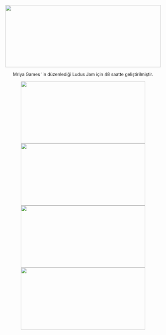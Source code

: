 <div align="center">
<img src="https://github.com/beyzabektas/Ludus_Game_Jam/assets/91256847/d2288ca8-c4a1-42ea-81df-2cfa6fe4143d" width="500" height="200" />
</div>

<div align="center">

Mriya Games 'in düzenlediği Ludus Jam için 48 saatte geliştirilmiştir.

<div align="center">
<img src="https://github.com/beyzabektas/Ludus_Game_Jam/assets/91256847/60d53df1-d6cd-4ca2-994f-8f57e8acbe81" width="400" height="200" />
</div>

<div align="center">
<img src="https://github.com/beyzabektas/Ludus_Game_Jam/assets/91256847/aeafb16b-fd81-4ab9-a052-5c357a74474c" width="400" height="200" />
</div>

<div align="center">
<img src="https://github.com/beyzabektas/Ludus_Game_Jam/assets/91256847/556e3f83-003e-4141-917d-f2a2f5046a9b" width="400" height="200" />
</div>

<div align="center">
<img src="https://github.com/beyzabektas/Ludus_Game_Jam/assets/91256847/2124a559-bb22-4494-9033-b1572f7428fb" width="400" height="200" />
</div>



